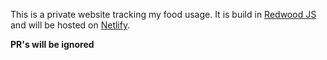 This is a private website tracking my food usage. It is build in [Redwood JS](https://redwoodjs.com/) and will be hosted on [Netlify](https://www.netlify.com/).

**PR's will be ignored**

